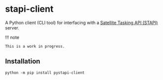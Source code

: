 # stapi-client

A Python client (CLI tool) for interfacing with a [Satellite Tasking API (STAPI)](https://github.com/stapi-spec) server.

!!! note

    This is a work in progress.

## Installation

```shell
python -m pip install pystapi-client
```
